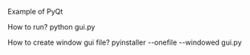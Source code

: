 Example of PyQt

How to run?
python gui.py

How to create window gui file?
pyinstaller --onefile --windowed gui.py 
